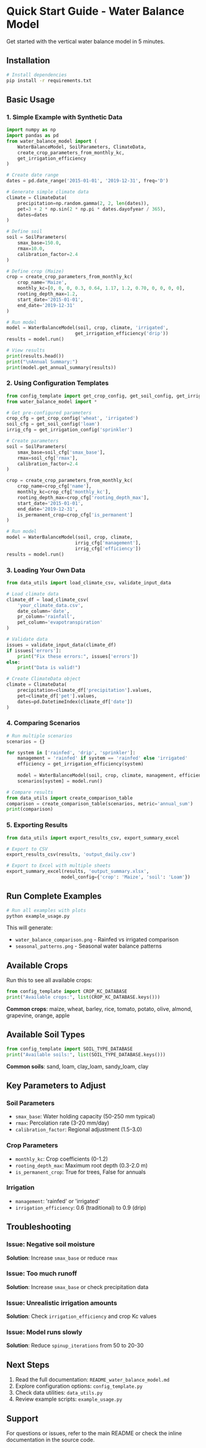 # Quick Start Guide - Water Balance Model

Get started with the vertical water balance model in 5 minutes.

## Installation

```bash
# Install dependencies
pip install -r requirements.txt
```

## Basic Usage

### 1. Simple Example with Synthetic Data

```python
import numpy as np
import pandas as pd
from water_balance_model import (
    WaterBalanceModel, SoilParameters, ClimateData,
    create_crop_parameters_from_monthly_kc,
    get_irrigation_efficiency
)

# Create date range
dates = pd.date_range('2015-01-01', '2019-12-31', freq='D')

# Generate simple climate data
climate = ClimateData(
    precipitation=np.random.gamma(2, 2, len(dates)),
    pet=3 + 2 * np.sin(2 * np.pi * dates.dayofyear / 365),
    dates=dates
)

# Define soil
soil = SoilParameters(
    smax_base=150.0,
    rmax=10.0,
    calibration_factor=2.4
)

# Define crop (Maize)
crop = create_crop_parameters_from_monthly_kc(
    crop_name='Maize',
    monthly_kc=[0, 0, 0, 0.3, 0.64, 1.17, 1.2, 0.70, 0, 0, 0, 0],
    rooting_depth_max=1.2,
    start_date='2015-01-01',
    end_date='2019-12-31'
)

# Run model
model = WaterBalanceModel(soil, crop, climate, 'irrigated', 
                         get_irrigation_efficiency('drip'))
results = model.run()

# View results
print(results.head())
print("\nAnnual Summary:")
print(model.get_annual_summary(results))
```

### 2. Using Configuration Templates

```python
from config_template import get_crop_config, get_soil_config, get_irrigation_config
from water_balance_model import *

# Get pre-configured parameters
crop_cfg = get_crop_config('wheat', 'irrigated')
soil_cfg = get_soil_config('loam')
irrig_cfg = get_irrigation_config('sprinkler')

# Create parameters
soil = SoilParameters(
    smax_base=soil_cfg['smax_base'],
    rmax=soil_cfg['rmax'],
    calibration_factor=2.4
)

crop = create_crop_parameters_from_monthly_kc(
    crop_name=crop_cfg['name'],
    monthly_kc=crop_cfg['monthly_kc'],
    rooting_depth_max=crop_cfg['rooting_depth_max'],
    start_date='2015-01-01',
    end_date='2019-12-31',
    is_permanent_crop=crop_cfg['is_permanent']
)

# Run model
model = WaterBalanceModel(soil, crop, climate, 
                         irrig_cfg['management'],
                         irrig_cfg['efficiency'])
results = model.run()
```

### 3. Loading Your Own Data

```python
from data_utils import load_climate_csv, validate_input_data

# Load climate data
climate_df = load_climate_csv(
    'your_climate_data.csv',
    date_column='date',
    pr_column='rainfall',
    pet_column='evapotranspiration'
)

# Validate data
issues = validate_input_data(climate_df)
if issues['errors']:
    print("Fix these errors:", issues['errors'])
else:
    print("Data is valid!")

# Create ClimateData object
climate = ClimateData(
    precipitation=climate_df['precipitation'].values,
    pet=climate_df['pet'].values,
    dates=pd.DatetimeIndex(climate_df['date'])
)
```

### 4. Comparing Scenarios

```python
# Run multiple scenarios
scenarios = {}

for system in ['rainfed', 'drip', 'sprinkler']:
    management = 'rainfed' if system == 'rainfed' else 'irrigated'
    efficiency = get_irrigation_efficiency(system)
    
    model = WaterBalanceModel(soil, crop, climate, management, efficiency)
    scenarios[system] = model.run()

# Compare results
from data_utils import create_comparison_table
comparison = create_comparison_table(scenarios, metric='annual_sum')
print(comparison)
```

### 5. Exporting Results

```python
from data_utils import export_results_csv, export_summary_excel

# Export to CSV
export_results_csv(results, 'output_daily.csv')

# Export to Excel with multiple sheets
export_summary_excel(results, 'output_summary.xlsx', 
                    model_config={'crop': 'Maize', 'soil': 'Loam'})
```

## Run Complete Examples

```bash
# Run all examples with plots
python example_usage.py
```

This will generate:
- `water_balance_comparison.png` - Rainfed vs irrigated comparison
- `seasonal_patterns.png` - Seasonal water balance patterns

## Available Crops

Run this to see all available crops:

```python
from config_template import CROP_KC_DATABASE
print("Available crops:", list(CROP_KC_DATABASE.keys()))
```

**Common crops**: maize, wheat, barley, rice, tomato, potato, olive, almond, grapevine, orange, apple

## Available Soil Types

```python
from config_template import SOIL_TYPE_DATABASE
print("Available soils:", list(SOIL_TYPE_DATABASE.keys()))
```

**Common soils**: sand, loam, clay_loam, sandy_loam, clay

## Key Parameters to Adjust

### Soil Parameters
- `smax_base`: Water holding capacity (50-250 mm typical)
- `rmax`: Percolation rate (3-20 mm/day)
- `calibration_factor`: Regional adjustment (1.5-3.0)

### Crop Parameters
- `monthly_kc`: Crop coefficients (0-1.2)
- `rooting_depth_max`: Maximum root depth (0.3-2.0 m)
- `is_permanent_crop`: True for trees, False for annuals

### Irrigation
- `management`: 'rainfed' or 'irrigated'
- `irrigation_efficiency`: 0.6 (traditional) to 0.9 (drip)

## Troubleshooting

### Issue: Negative soil moisture
**Solution**: Increase `smax_base` or reduce `rmax`

### Issue: Too much runoff
**Solution**: Increase `smax_base` or check precipitation data

### Issue: Unrealistic irrigation amounts
**Solution**: Check `irrigation_efficiency` and crop Kc values

### Issue: Model runs slowly
**Solution**: Reduce `spinup_iterations` from 50 to 20-30

## Next Steps

1. Read the full documentation: `README_water_balance_model.md`
2. Explore configuration options: `config_template.py`
3. Check data utilities: `data_utils.py`
4. Review example scripts: `example_usage.py`

## Support

For questions or issues, refer to the main README or check the inline documentation in the source code.
